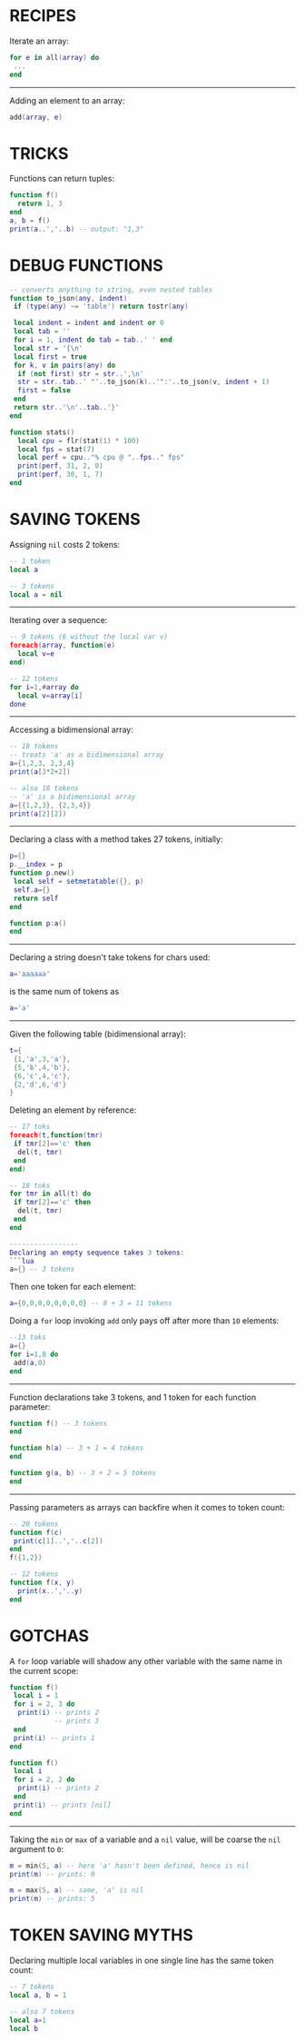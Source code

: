 RECIPES
=======
Iterate an array:
```lua
for e in all(array) do
 ...
end
```

-----------------

Adding an element to an array:
```lua
add(array, e)
```

 TRICKS
=========
Functions can return tuples:
```lua
function f()
  return 1, 3
end
a, b = f()
print(a..','..b) -- output: "1,3"
```

DEBUG FUNCTIONS
===============
```lua
-- converts anything to string, even nested tables
function to_json(any, indent)
 if (type(any) ~= 'table') return tostr(any)

 local indent = indent and indent or 0
 local tab = ''
 for i = 1, indent do tab = tab..' ' end
 local str = '{\n'
 local first = true
 for k, v in pairs(any) do
  if (not first) str = str..',\n'
  str = str..tab..' "'..to_json(k)..'":'..to_json(v, indent + 1)
  first = false
 end
 return str..'\n'..tab..'}'
end

function stats()
  local cpu = flr(stat(1) * 100)
  local fps = stat(7)
  local perf = cpu.."% cpu @ "..fps.." fps"
  print(perf, 31, 2, 0)
  print(perf, 30, 1, 7)
end
```

SAVING TOKENS
=============

Assigning `nil` costs 2 tokens:
```lua
-- 1 token
local a

-- 3 tokens
local a = nil
```

-----------------
Iterating over a sequence:

```lua
-- 9 tokens (6 without the local var v)
foreach(array, function(e) 
  local v=e
end)

-- 12 tokens
for i=1,#array do
  local v=array[i]
done
```

-----------------
Accessing a bidimensional array:
```lua
-- 18 tokens
-- treats 'a' as a bidimensional array
a={1,2,3, 2,3,4}
print(a[3*2+2])

-- also 18 tokens
-- 'a' is a bidimensional array
a={{1,2,3}, {2,3,4}}
print(a[2][2])
```

-----------------

Declaring a class with a method takes 27 tokens, initially:

```lua
p={}
p.__index = p
function p.new()
 local self = setmetatable({}, p)
 self.a={}
 return self
end

function p:a()
end
```

-----------------

Declaring a string doesn't take tokens for chars used:
```lua
a='aaaaaa'
```

is the same num of tokens as
```lua
a='a'
```

-----------------

Given the following table (bidimensional array):
```lua
t={
 {1,'a',3,'a'},
 {5,'b',4,'b'},
 {6,'c',4,'c'}, 
 {2,'d',6,'d'}
}
```

Deleting an element by reference:
```lua
-- 17 toks
foreach(t,function(tmr)
 if tmr[2]=='c' then
  del(t, tmr)
 end
end)

-- 18 toks
for tmr in all(t) do
 if tmr[2]=='c' then
  del(t, tmr)
 end
end

-----------------
Declaring an empty sequence takes 3 tokens:
```lua
a={} -- 3 tokens
```
Then one token for each element:
```lua
a={0,0,0,0,0,0,0,0} -- 8 + 3 = 11 tokens
```

Doing a `for` loop invoking `add` only pays off after
more than `10` elements:
```lua
--13 toks
a={}
for i=1,8 do
 add(a,0)
end
```

-----------------

Function declarations take 3 tokens, and 1 token
for each function parameter:

```lua
function f() -- 3 tokens
end

function h(a) -- 3 + 1 = 4 tokens
end

function g(a, b) -- 3 + 2 = 5 tokens
end
```

-----------------

Passing parameters as arrays can backfire
when it comes to token count:

```lua
-- 20 tokens
function f(c)
 print(c[1]..','..c[2])
end
f({1,2})
```

```lua
-- 12 tokens
function f(x, y)
  print(x..','..y)
end
```

GOTCHAS
=======

A `for` loop variable will shadow any other
variable with the same name in the current scope:
```lua
function f()
 local i = 1
 for i = 2, 3 do
  print(i) -- prints 2
           -- prints 3
 end
 print(i) -- prints 1
end
```
```lua
function f()
 local i
 for i = 2, 2 do
  print(i) -- prints 2
 end
 print(i) -- prints [nil]
end
```

-----------------

Taking the `min` or `max` of a variable and a `nil` value, will be 
coarse the `nil` argument to `0`:
```lua
m = min(5, a) -- here 'a' hasn't been defined, hence is nil
print(m) -- prints: 0

m = max(5, a) -- same, 'a' is nil
print(m) -- prints: 5
```

TOKEN SAVING MYTHS
==================

Declaring multiple local variables in one single line has the 
same token count:
```lua
-- 7 tokens
local a, b = 1

-- also 7 tokens
local a=1
local b
```
